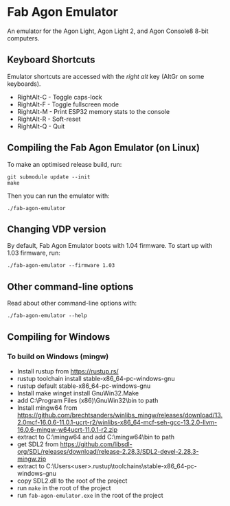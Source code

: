 # Fab Agon Emulator

An emulator for the Agon Light, Agon Light 2, and Agon Console8 8-bit computers.

## Keyboard Shortcuts

Emulator shortcuts are accessed with the *right alt* key (AltGr on some keyboards).

 * RightAlt-C - Toggle caps-lock
 * RightAlt-F - Toggle fullscreen mode
 * RightAlt-M - Print ESP32 memory stats to the console
 * RightAlt-R - Soft-reset
 * RightAlt-Q - Quit

## Compiling the Fab Agon Emulator (on Linux)

To make an optimised release build, run:

```
git submodule update --init
make
```

Then you can run the emulator with:

```
./fab-agon-emulator
```

## Changing VDP version

By default, Fab Agon Emulator boots with 1.04 firmware. To start up
with 1.03 firmware, run:

```
./fab-agon-emulator --firmware 1.03
```

## Other command-line options

Read about other command-line options with:

```
./fab-agon-emulator --help
```

## Compiling for Windows

### To build on Windows (mingw)

* Install rustup from https://rustup.rs/
* rustup toolchain install stable-x86_64-pc-windows-gnu
* rustup default stable-x86_64-pc-windows-gnu
* Install make winget install GnuWin32.Make
* add C:\Program Files (x86)\GnuWin32\bin to path
* Install mingw64 from https://github.com/brechtsanders/winlibs_mingw/releases/download/13.2.0mcf-16.0.6-11.0.1-ucrt-r2/winlibs-x86_64-mcf-seh-gcc-13.2.0-llvm-16.0.6-mingw-w64ucrt-11.0.1-r2.zip
* extract to C:\mingw64 and add C:\mingw64\bin to path
* get SDL2 from https://github.com/libsdl-org/SDL/releases/download/release-2.28.3/SDL2-devel-2.28.3-mingw.zip
* extract to C:\Users\<user>\.rustup\toolchains\stable-x86_64-pc-windows-gnu
* copy SDL2.dll to the root of the project
* run `make` in the root of the project
* run `fab-agon-emulator.exe` in the root of the project
